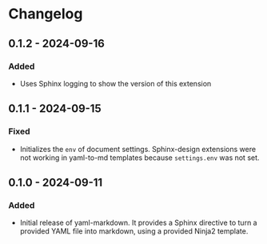# Changelog

## 0.1.2 - 2024-09-16
### Added
- Uses Sphinx logging to show the version of this extension

## 0.1.1 - 2024-09-15
### Fixed
- Initializes the `env` of document settings. Sphinx-design extensions were not working in yaml-to-md templates because `settings.env` was not set.

## 0.1.0 - 2024-09-11
### Added
- Initial release of yaml-markdown. It provides a Sphinx directive to turn a provided YAML file into markdown, using a provided Ninja2 template.